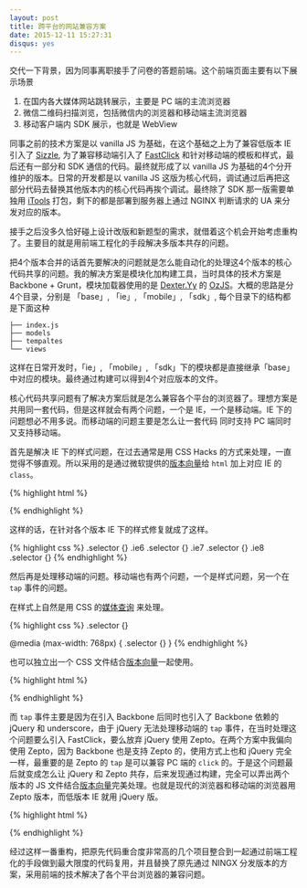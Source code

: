 ```yaml
---
layout: post
title: 跨平台的网站兼容方案
date: 2015-12-11 15:27:31
disqus: yes
---
```


交代一下背景，因为同事离职接手了问卷的答题前端。这个前端页面主要有以下展示场景

1. 在国内各大媒体网站跳转展示，主要是 PC 端的主流浏览器
2. 微信二维码扫描浏览，包括微信内的浏览器和移动端主流浏览器
3. 移动客户端内 SDK 展示，也就是 WebView

同事之前的技术方案是以 vanilla JS 为基础，在这个基础之上为了兼容低版本 IE 引入了 [Sizzle](https://sizzlejs.com), 为了兼容移动端引入了 [FastClick](https://ftlabs.github.io/fastclick) 和针对移动端的模板和样式，最后还有一部分和 SDK 通信的代码。最终就形成了以 vanilla JS 为基础的4个分开维护的版本。日常的开发都是以 vanilla JS 这版为核心代码，调试通过后再把这部分代码去替换其他版本内的核心代码再挨个调试。最终除了 SDK 那一版需要单独用 [iTools](http://sale.itools.cn) 打包，剩下的都是部署到服务器上通过 NGINX 判断请求的 UA 来分发对应的版本。

接手之后没多久恰好碰上设计改版和新题型的需求，就借着这个机会开始考虑重构了。主要目的就是用前端工程化的手段解决多版本共存的问题。

把4个版本合并的话首先要解决的问题就是怎么能自动化的处理这4个版本的核心代码共享的问题。我的解决方案是模块化加构建工具，当时具体的技术方案是 Backbone + Grunt，模块加载器使用的是 [Dexter.Yy](https://twitter.com/dexteryy) 的 [OzJS](http://ozjs.org/)。大概的思路是分4个目录，分别是 「base」, 「ie」, 「mobile」, 「sdk」, 每个目录下的结构都是下面这种

```
├── index.js
├── models
├── tempaltes
└── views
```

这样在日常开发时，「ie」, 「mobile」, 「sdk」下的模块都是直接继承「base」中对应的模块。最终通过构建可以得到4个对应版本的文件。

核心代码共享问题有了解决方案后就是怎么兼容各个平台的浏览器了。理想方案是共用同一套代码，但是这样就会有两个问题，一个是 IE，一个是移动端。IE 下的问题想必不用多说。而移动端的问题主要是怎么让一套代码 同时支持 PC 端同时又支持移动端。

首先是解决 IE 下的样式问题，在过去通常是用 CSS Hacks 的方式来处理，一直觉得不够直观。所以采用的是通过微软提供的[版本向量](https://msdn.microsoft.com/zh-cn/library/cc817577.aspx)给 `html` 加上对应 IE 的 `class`。

{% highlight html %}
<!--[if IE 6]><html class="ie6"><![endif]-->
<!--[if IE 7]><html class="ie7"><![endif]-->
<!--[if IE 8]><html class="ie8"><![endif]-->
<!--[if IE 9]><html class="ie9"><![endif]-->
<!--[if gt IE 10]><!--> <html> <!--<![endif]-->

</html>
{% endhighlight %}

这样的话，在针对各个版本 IE 下的样式修复就成了这样。

{% highlight css %}
.selector {}
.ie6 .selector {}
.ie7 .selector {}
.ie8 .selector {}
{% endhighlight %}

然后再是处理移动端的问题。移动端也有两个问题，一个是样式问题，另一个在 `tap` 事件的问题。 

在样式上自然是用 CSS 的[媒体查询](https://developer.mozilla.org/zh-CN/docs/Web/Guide/CSS/Media_queries) 来处理。

{% highlight css %}
.selector {}

@media (max-width: 768px) {
  .selector {}
}
{% endhighlight %}

也可以独立出一个 CSS 文件结合[版本向量](https://msdn.microsoft.com/zh-cn/library/cc817577.aspx)一起使用。

{% highlight html %}
<!--[if gte IE 9]><!-->
  <link rel="stylesheet" href="mobile.css" media="(max-width: 768px)" charset="utf-8">
<!--<![endif]-->
{% endhighlight %}

而 `tap` 事件主要是因为在引入 Backbone 后同时也引入了 Backbone 依赖的 jQuery 和 underscore，由于 jQuery 无法处理移动端的 `tap` 事件，在当时处理这个问题要么引入 FastClick，要么放弃 jQuery 使用 Zepto。在两个方案中我偏向使用 Zepto，因为 Backbone 也是支持 Zepto 的，使用方式上也和 jQuery 完全一样，最重要的是 Zepto 的 `tap` 是可以兼容 PC 端的 `click` 的。于是这个问题最后就变成怎么让 jQuery 和 Zepto 共存，后来发现通过构建，完全可以弄出两个版本的 JS 文件结合[版本向量](https://msdn.microsoft.com/zh-cn/library/cc817577.aspx)完美处理。也就是现代的浏览器和移动端的浏览器用 Zepto 版本，而低版本 IE 就用 jQuery 版。

{% highlight html %}
<!--[if lte IE 9]>
  <script src="app-jquery.js" type="text/javascript" charset="utf-8"></script>
<![endif]-->
<!--[if !IE]><!-->
<script src="app-zepto.js"></script>
{% endhighlight %}

经过这样一番重构，把原先代码重合度非常高的几个项目整合到一起通过前端工程化的手段做到最大限度的代码复用，并且替换了原先通过 NINGX 分发版本的方案，采用前端的技术解决了各个平台浏览器的兼容问题。
